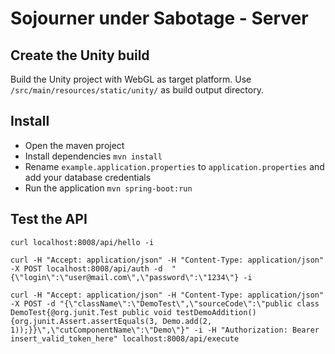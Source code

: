 # Sojourner under Sabotage - Server
## Create the Unity build
Build the Unity project with WebGL as target platform. Use `/src/main/resources/static/unity/` as build output directory.

## Install
- Open the maven project
- Install dependencies `mvn install`
- Rename `example.application.properties` to `application.properties` and add your database credentials
- Run the application `mvn spring-boot:run`

## Test the API
```shell
curl localhost:8008/api/hello -i
```


```shell
curl -H "Accept: application/json" -H "Content-Type: application/json" -X POST localhost:8008/api/auth -d  "{\"login\":\"user@mail.com\",\"password\":\"1234\"} -i
````

```shell
curl -H "Accept: application/json" -H "Content-Type: application/json" -X POST -d "{\"className\":\"DemoTest\",\"sourceCode\":\"public class DemoTest{@org.junit.Test public void testDemoAddition(){org.junit.Assert.assertEquals(3, Demo.add(2, 1));}}\",\"cutComponentName\":\"Demo\"}" -i -H "Authorization: Bearer insert_valid_token_here" localhost:8008/api/execute
```
